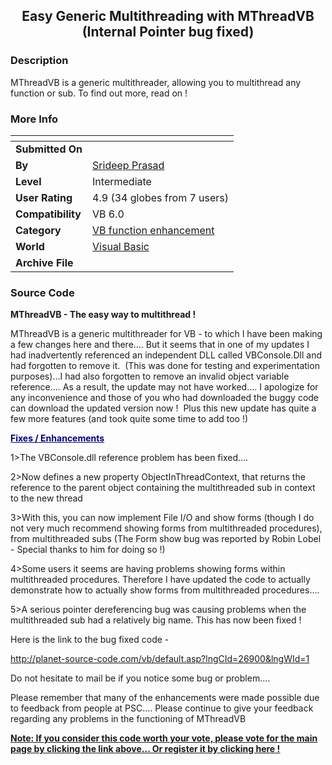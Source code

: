 ﻿<div align="center">

## Easy Generic Multithreading with MThreadVB \(Internal Pointer bug fixed\)


</div>

### Description

MThreadVB is a generic multithreader, allowing you to multithread any function or sub. To find out more, read on !
 
### More Info
 


<span>             |<span>
---                |---
**Submitted On**   |
**By**             |[Srideep Prasad](https://github.com/Planet-Source-Code/PSCIndex/blob/master/ByAuthor/srideep-prasad.md)
**Level**          |Intermediate
**User Rating**    |4.9 (34 globes from 7 users)
**Compatibility**  |VB 6\.0
**Category**       |[VB function enhancement](https://github.com/Planet-Source-Code/PSCIndex/blob/master/ByCategory/vb-function-enhancement__1-25.md)
**World**          |[Visual Basic](https://github.com/Planet-Source-Code/PSCIndex/blob/master/ByWorld/visual-basic.md)
**Archive File**   |[](https://github.com/Planet-Source-Code/srideep-prasad-easy-generic-multithreading-with-mthreadvb-internal-pointer-bug-fixed__1-27481/archive/master.zip)





### Source Code

<html>
<head>
<meta http-equiv="Content-Language" content="en-us">
<meta http-equiv="Content-Type" content="text/html; charset=windows-1252">
<meta name="GENERATOR" content="Microsoft FrontPage 4.0">
<meta name="ProgId" content="FrontPage.Editor.Document">
<title>Important Notice</title>
</head>
<body>
<p><b>MThreadVB - The easy way to multithread !</b></p>
<p>MThreadVB is a generic multithreader for VB - to which I have been making a
few changes here and there.... But it seems that in one of my updates I had
inadvertently referenced an independent DLL called VBConsole.Dll and had
forgotten to remove it.&nbsp; (This was done for testing and experimentation
purposes)...I had also forgotten to remove an invalid object variable
reference.... As a result, the update may not have worked.... I apologize for
any inconvenience and those of you who had downloaded the buggy code can
download the updated version now !&nbsp; Plus this new update has quite a few
more features (and took quite some time to add too !)</p>
<p><b><font color="#000080"><u>Fixes / Enhancements</u></font></b></p>
<p>1&gt;The VBConsole.dll reference problem has been fixed....</p>
<p>2&gt;Now defines a new property ObjectInThreadContext, that returns the
reference to the parent object containing the multithreaded sub in context to
the new thread</p>
<p>3&gt;With this, you can now implement File I/O and show forms (though I do
not very much recommend showing forms from multithreaded procedures), from multithreaded subs
(The Form show bug was reported by Robin Lobel - Special thanks to him for doing
so !)</p>
<p>4&gt;Some users it seems are having problems showing forms within
multithreaded procedures. Therefore I have updated the code to actually
demonstrate how to actually show forms from multithreaded procedures....</p>
<p>5&gt;A serious pointer dereferencing bug was causing problems when the
multithreaded sub had a relatively big name. This has now been fixed !</p>
<p>Here is the link to the bug fixed code -</p>
<p><a href="http://planet-source-code.com/vb/default.asp?lngCId=26900&amp;lngWId=1">http://planet-source-code.com/vb/default.asp?lngCId=26900&amp;lngWId=1</a>&nbsp;
</p>
<p>Do not hesitate to mail be if you notice some bug or problem....</p>
<p>Please remember that many of the enhancements were made possible due to
feedback from people at PSC.... Please continue to give your feedback regarding
any problems in the functioning of MThreadVB</p>
<p><b><u>Note: If you consider this code worth your vote, please vote for the main
page by clicking the link above... Or register it by clicking <a href="http://www.planet-source-code.com/vb/scripts/voting/VoteOnCodeRating.asp?lngWId=1&amp;txtCodeId=26900&amp;optCodeRatingValue=5">here
!</a></u></b></p>
</body>
</html>


